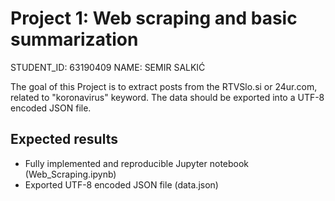 # Project 1: Web scraping and basic summarization

STUDENT_ID: 63190409 NAME: SEMIR SALKIĆ

The goal of this Project is to extract posts from the RTVSlo.si or 24ur.com, related to "koronavirus" keyword. The data should be exported into a UTF-8 encoded JSON file.

## Expected results

- Fully implemented and reproducible Jupyter notebook (Web_Scraping.ipynb)
- Exported UTF-8 encoded JSON file (data.json)
